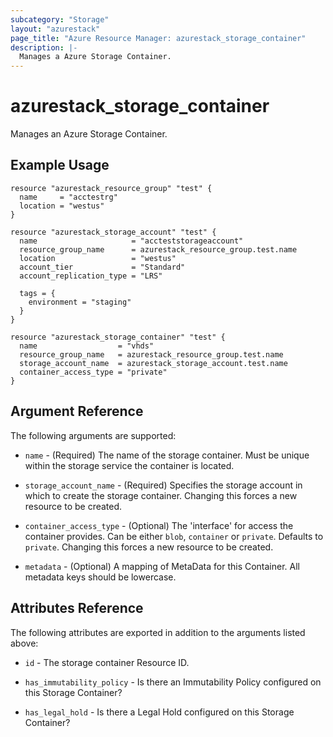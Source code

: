 ```yaml
---
subcategory: "Storage"
layout: "azurestack"
page_title: "Azure Resource Manager: azurestack_storage_container"
description: |-
  Manages a Azure Storage Container.
---
```


# azurestack_storage_container

Manages an Azure Storage Container.

## Example Usage

```hcl
resource "azurestack_resource_group" "test" {
  name     = "acctestrg"
  location = "westus"
}

resource "azurestack_storage_account" "test" {
  name                     = "accteststorageaccount"
  resource_group_name      = azurestack_resource_group.test.name
  location                 = "westus"
  account_tier             = "Standard"
  account_replication_type = "LRS"

  tags = {
    environment = "staging"
  }
}

resource "azurestack_storage_container" "test" {
  name                  = "vhds"
  resource_group_name   = azurestack_resource_group.test.name
  storage_account_name  = azurestack_storage_account.test.name
  container_access_type = "private"
}
```

## Argument Reference

The following arguments are supported:

* `name` - (Required) The name of the storage container. Must be unique within the storage service the container is located.

* `storage_account_name` - (Required) Specifies the storage account in which to create the storage container.
 Changing this forces a new resource to be created.

* `container_access_type` - (Optional) The 'interface' for access the container provides. Can be either `blob`, `container` or `private`. Defaults to `private`. Changing this forces a new resource to be created.

* `metadata` - (Optional) A mapping of MetaData for this Container. All metadata keys should be lowercase.

## Attributes Reference

The following attributes are exported in addition to the arguments listed above:

* `id` - The storage container Resource ID.

* `has_immutability_policy` - Is there an Immutability Policy configured on this Storage Container?

* `has_legal_hold` - Is there a Legal Hold configured on this Storage Container?
